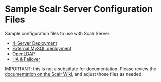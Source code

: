 Sample Scalr Server Configuration Files
=======================================

Sample configuration files to use with Scalr Server:

  + [4-Server Deployment][10]
  + [External MySQL deployment][11]
  + [OpenLDAP][12]
  + [HA & Failover][13]

IMPORTANT: this is not a substitute for documentation. Please review
the [documentation on the Scalr Wiki][10], and adjust those files as needed.

  [10]: ./4-server
  [11]: ./external-mysql
  [12]: ./openldap
  [13]: ./failover
  [100]: https://scalr-wiki.atlassian.net/wiki/x/QgAeAQ
